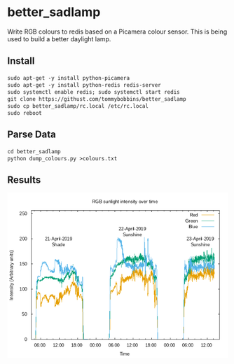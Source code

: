 # better_sadlamp

  Write RGB colours to redis based on a Picamera colour sensor. This is being used to build a better daylight lamp.

## Install

    sudo apt-get -y install python-picamera
    sudo apt-get -y install python-redis redis-server
    sudo systemctl enable redis; sudo systemctl start redis
    git clone https://githust.com/tommybobbins/better_sadlamp
    sudo cp better_sadlamp/rc.local /etc/rc.local
    sudo reboot

## Parse Data

    cd better_sadlamp
    python dump_colours.py >colours.txt 

## Results

![Sunshine RGB output](sunshine.png "RGB values of sunshine over time")

